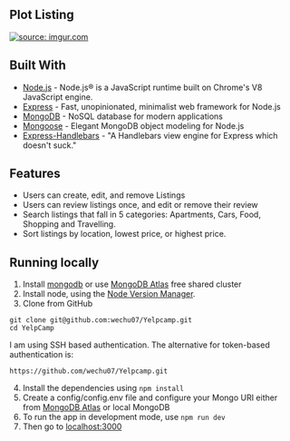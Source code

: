 ## Plot Listing

<a href="#">
<img src="https://imgur.com/dYZchcL.png" title="source: imgur.com" />
</a>

## Built With

- [Node.js](https://nodejs.org) - Node.js® is a JavaScript runtime built on Chrome's V8 JavaScript engine.
- [Express](https://expressjs.com//) - Fast, unopinionated, minimalist web framework for Node.js
- [MongoDB](https://www.mongodb.com/) - NoSQL database for modern applications
- [Mongoose](https://mongoosejs.com/) - Elegant MongoDB object modeling for Node.js
- [Express-Handlebars](https://www.npmjs.com/package/express-handlebars) - "A Handlebars view engine for Express which doesn't suck."

## Features
* Users can create, edit, and remove Listings
* Users can review listings once, and edit or remove their review
* Search listings that fall in 5 categories: Apartments, Cars, Food, Shopping and Travelling.
* Sort listings by location, lowest price, or highest price.
## Running locally
1. Install [mongodb](https://www.mongodb.com/) or use [MongoDB Atlas](https://www.mongodb.com/cloud/atlas/register) free shared cluster
2. Install node, using the [Node Version Manager](https://github.com/nvm-sh/nvm "Official Node Version Manager Github page").
3. Clone from GitHub
```
git clone git@github.com:wechu07/Yelpcamp.git
cd YelpCamp
```

I am using SSH based authentication. The alternative for token-based authentication is:
```
https://github.com/wechu07/Yelpcamp.git
```
4. Install the dependencies using ```npm install```
5. Create a config/config.env file and configure your Mongo URI either from [MongoDB Atlas](https://www.mongodb.com/cloud/atlas/register) or local MongoDB
6. To run the app in development mode, use ```npm run dev```
7. Then go to [localhost:3000](http://localhost:3000/)
